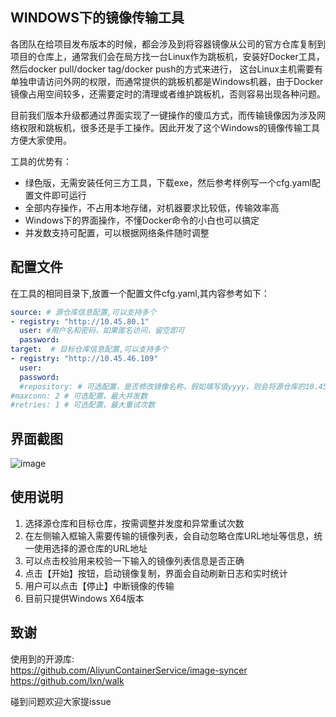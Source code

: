 ## WINDOWS下的镜像传输工具

各团队在给项目发布版本的时候，都会涉及到将容器镜像从公司的官方仓库复制到项目的仓库上，通常我们会在局方找一台Linux作为跳板机，安装好Docker工具，然后docker pull/docker tag/docker push的方式来进行，
这台Linux主机需要有单独申请访问外网的权限，而通常提供的跳板机都是Windows机器，由于Docker镜像占用空间较多，还需要定时的清理或者维护跳板机，否则容易出现各种问题。

目前我们版本升级都通过界面实现了一键操作的傻瓜方式，而传输镜像因为涉及网络权限和跳板机，很多还是手工操作。因此开发了这个Windows的镜像传输工具方便大家使用。

工具的优势有：
- 绿色版，无需安装任何三方工具，下载exe，然后参考样例写一个cfg.yaml配置文件即可运行
- 全部内存操作，不占用本地存储，对机器要求比较低，传输效率高
- Windows下的界面操作，不懂Docker命令的小白也可以搞定
- 并发数支持可配置，可以根据网络条件随时调整

## 配置文件
在工具的相同目录下,放置一个配置文件cfg.yaml,其内容参考如下：
```yaml
source: # 源仓库信息配置,可以支持多个
- registry: "http://10.45.80.1"
  user: #用户名和密码，如果匿名访问，留空即可
  password:
target:  # 目标仓库信息配置,可以支持多个
- registry: "http://10.45.46.109"
  user: 
  password: 
  #repository: # 可选配置，是否修改镜像名称，假如填写值yyyy，则会将源仓库的10.45.80.1/xxxx/image:tag统一改成10.45.46.109/yyyy/image:tag
#maxconn: 2 # 可选配置，最大并发数
#retries: 1 # 可选配置，最大重试次数
```

## 界面截图
![image](https://user-images.githubusercontent.com/11539396/118996182-49507f80-b9ba-11eb-81c6-97d20facdf38.png)

## 使用说明
1. 选择源仓库和目标仓库，按需调整并发度和异常重试次数
2. 在左侧输入框输入需要传输的镜像列表，会自动忽略仓库URL地址等信息，统一使用选择的源仓库的URL地址
3. 可以点击校验用来校验一下输入的镜像列表信息是否正确
4. 点击【开始】按钮，启动镜像复制，界面会自动刷新日志和实时统计
5. 用户可以点击【停止】中断镜像的传输
6. 目前只提供Windows X64版本


## 致谢
使用到的开源库:  
https://github.com/AliyunContainerService/image-syncer  
https://github.com/lxn/walk

碰到问题欢迎大家提issue
